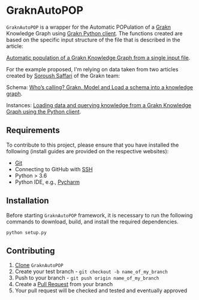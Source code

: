 # GraknAutoPOP
`GraknAutoPOP` is a wrapper for the Automatic POPulation of a [Grakn](http://grakn.ai/) 
Knowledge Graph using [Grakn Python client](https://dev.grakn.ai/docs/language-drivers/client-python).
The functions created are based on the specific input structure of the file 
that is described in the article:

[Automatic population of a Grakn Knowledge Graph
 from a single input file]().
 
For the example proposed, I'm relying on data taken from two articles created by 
[Soroush Saffari](https://blog.grakn.ai/@soroush_26094) of the Grakn team:

Schema: [Who’s calling? Grakn. Model and Load a schema into a knowledge graph](https://blog.grakn.ai/whos-calling-grakn-model-and-load-a-schema-into-a-knowledge-graph-f18541faec89).

Instances: [Loading data and querying knowledge from a Grakn Knowledge Graph using the Python client](https://blog.grakn.ai/loading-data-and-querying-knowledge-from-a-grakn-knowledge-graph-using-the-python-client-b764a476cda8).

Requirements
------------

To contribute to this project, please ensure that you have installed the following (install guides are provided on the respective websites):

  - [Git](http://git-scm.com)
  - Connecting to GitHub with [SSH](https://help.github.com/articles/connecting-to-github-with-ssh/)
  - Python > 3.6
  - Python IDE, e.g., [Pycharm](https://www.jetbrains.com/pycharm/)
  
 
Installation
------------

Before starting `GraknAutoPOP` framework, it is necessary to run 
the following commands to download, build, and install the required dependencies.

    python setup.py
    

Contributing
------------

  1. [Clone](https://github.com/strath-ace/GraknAutoPOP.git) `GraknAutoPOP`
  2. Create your test branch - `git checkout -b name_of_my_branch`
  3. Push to your branch - `git push origin name_of_my_branch`
  4. Create a [Pull Request](http://help.github.com/pull-requests/) from your branch
  5. Your pull request will be checked and tested and eventually approved
